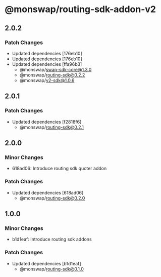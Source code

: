 # @monswap/routing-sdk-addon-v2

## 2.0.2

### Patch Changes

- Updated dependencies [176eb10]
- Updated dependencies [176eb10]
- Updated dependencies [ffa96b3]
  - @monswap/swap-sdk-core@1.3.0
  - @monswap/routing-sdk@0.2.2
  - @monswap/v2-sdk@1.0.6

## 2.0.1

### Patch Changes

- Updated dependencies [f2818f6]
  - @monswap/routing-sdk@0.2.1

## 2.0.0

### Minor Changes

- 618ad06: Introduce routing sdk quoter addon

### Patch Changes

- Updated dependencies [618ad06]
  - @monswap/routing-sdk@0.2.0

## 1.0.0

### Minor Changes

- b1d1eaf: Introduce routing sdk addons

### Patch Changes

- Updated dependencies [b1d1eaf]
  - @monswap/routing-sdk@0.1.0
